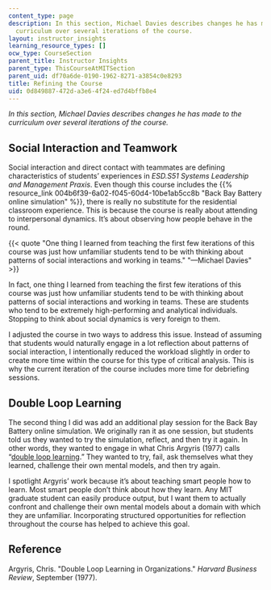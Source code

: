 ```yaml
---
content_type: page
description: In this section, Michael Davies describes changes he has made to the
  curriculum over several iterations of the course.
layout: instructor_insights
learning_resource_types: []
ocw_type: CourseSection
parent_title: Instructor Insights
parent_type: ThisCourseAtMITSection
parent_uid: df70a6de-0190-1962-8271-a3854c0e8293
title: Refining the Course
uid: 0d849887-472d-a3e6-4f24-ed7d4bffb8e4
---
```


_In this section, Michael Davies describes changes he has made to the curriculum over several iterations of the course._

Social Interaction and Teamwork 
--------------------------------

Social interaction and direct contact with teammates are defining characteristics of students’ experiences in _ESD.S51 Systems Leadership and Management Praxis_. Even though this course includes the {{% resource_link 004b6f39-6a02-f045-60d4-10be1ab5cc8b "Back Bay Battery online simulation" %}}, there is really no substitute for the residential classroom experience. This is because the course is really about attending to interpersonal dynamics. It’s about observing how people behave in the round.

{{< quote "One thing I learned from teaching the first few iterations of this course was just how unfamiliar students tend to be with thinking about patterns of social interactions and working in teams." "—Michael Davies" >}}

In fact, one thing I learned from teaching the first few iterations of this course was just how unfamiliar students tend to be with thinking about patterns of social interactions and working in teams. These are students who tend to be extremely high-performing and analytical individuals. Stopping to think about social dynamics is very foreign to them.

I adjusted the course in two ways to address this issue. Instead of assuming that students would naturally engage in a lot reflection about patterns of social interaction, I intentionally reduced the workload slightly in order to create more time within the course for this type of critical analysis. This is why the current iteration of the course includes more time for debriefing sessions.

Double Loop Learning
--------------------

The second thing I did was add an additional play session for the Back Bay Battery online simulation. We originally ran it as one session, but students told us they wanted to try the simulation, reflect, and then try it again. In other words, they wanted to engage in what Chris Argyris (1977) calls “[double loop learning](http://hbr.org/1977/09/double-loop-learning-in-organizations).” They wanted to try, fail, ask themselves what they learned, challenge their own mental models, and then try again.

I spotlight Argyris’ work because it’s about teaching smart people how to learn. Most smart people don’t think about how they learn. Any MIT graduate student can easily produce output, but I want them to actually confront and challenge their own mental models about a domain with which they are unfamiliar. Incorporating structured opportunities for reflection throughout the course has helped to achieve this goal.

Reference
---------

Argyris, Chris. "Double Loop Learning in Organizations." _Harvard Business Review_, September (1977).